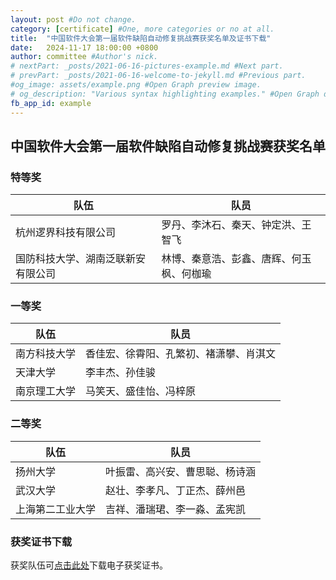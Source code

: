 ```yaml
---
layout: post #Do not change.
category: [certificate] #One, more categories or no at all.
title:  "中国软件大会第一届软件缺陷自动修复挑战赛获奖名单及证书下载"
date:   2024-11-17 18:00:00 +0800
author: committee #Author's nick.
# nextPart: _posts/2021-06-16-pictures-example.md #Next part.
# prevPart: _posts/2021-06-16-welcome-to-jekyll.md #Previous part.
#og_image: assets/example.png #Open Graph preview image.
# og_description: "Various syntax highlighting examples." #Open Graph description.
fb_app_id: example
---
```


## 中国软件大会第一届软件缺陷自动修复挑战赛获奖名单

### 特等奖

| 队伍                               | 队员                                     |
| ---------------------------------- | ---------------------------------------- |
| 杭州逻界科技有限公司               | 罗丹、李沐石、秦天、钟定洪、王智飞       |
| 国防科技大学、湖南泛联新安有限公司 | 林博、秦意浩、彭鑫、唐辉、何玉枫、何枷瑜 |

### 一等奖

| 队伍         | 队员                                   |
| ------------ | -------------------------------------- |
| 南方科技大学 | 香佳宏、徐霄阳、孔繁初、褚潇攀、肖淇文 |
| 天津大学     | 李丰杰、孙佳骏                         |
| 南京理工大学 | 马笑天、盛佳怡、冯梓原                 |

### 二等奖

| 队伍             | 队员                           |
| ---------------- | ------------------------------ |
| 扬州大学         | 叶振雷、高兴安、曹思聪、杨诗涵 |
| 武汉大学         | 赵壮、李孝凡、丁正杰、薛州邑   |
| 上海第二工业大学 | 吉祥、潘瑞珺、李一淼、孟宪凯   |

### 获奖证书下载

获奖队伍可[点击此处](/assets/file/获奖证书2024.pdf)下载电子获奖证书。